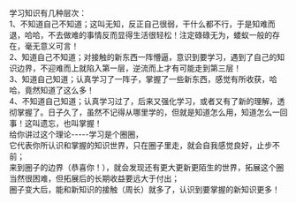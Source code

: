 学习知识有几种层次：<br>
1、不知道自己不知道；这叫无知，反正自己很弱，干什么都不行，于是知难而退，哈哈，不去做难的事情反而显得生活很轻松！注定碌碌无为，蝼蚁一般的存在，毫无意义可言！<br>
2、知道自己不知道；对接触的新东西一阵懵逼，意识到要学习，遇到了自己的知识边界，不迎难而上就陷入第一层，逆流而上才有可能走到第三层！<br>
3、知道自己知道；认真学习了一阵子，掌握了一些新东西，感觉有所收获，哈哈，竟然知道了这么多！<br>
4、不知道自己知道；认真学习过了，后来又强化学习，或者又有了新的理解，透彻掌握了。日子久了，虽然不记得从哪里学的，但就是知道怎么用，知道怎么一回事！这叫遗忘，也叫掌握！<br>
给你讲过这个理论-----学习是个圈圈，<br>
它代表你所认识和掌握的知识世界，只在圈子里走，就会自我感觉良好，止步不前；<br>
来到圈子的边界（恭喜你！），就会发现还有更大更新更陌生的世界，拓展这个圈当然很困难，但拓展后的长期收益要远大于付出；<br>
圈子变大后，能和新知识的接触（周长）就多了，认识到要掌握的新知识更多！<br>